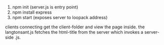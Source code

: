 1. npm init (server.js is entry point)
2. npm install express
3. npm start (exposes server to loopack address)

clients connecting get the client-folder and view the page inside.
the langtonsant.js fetches the html-title from the server which invokes a server-side .js.
